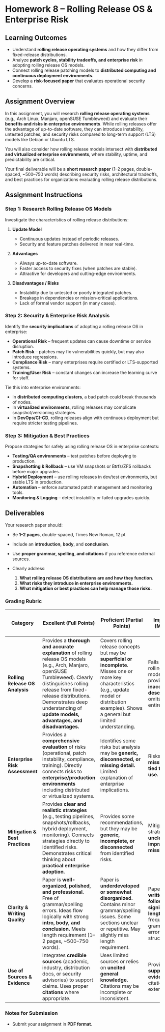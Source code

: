 # Homework 8 – Rolling Release OS & Enterprise Risk

## Learning Outcomes

* Understand **rolling release operating systems** and how they differ from fixed-release distributions.
* Analyze **patch cycles, stability tradeoffs, and enterprise risk** in adopting rolling release OS models.
* Connect rolling release patching models to **distributed computing and continuous deployment environments**.
* Develop a **risk-focused paper** that evaluates operational security concerns.


## Assignment Overview

In this assignment, you will research **rolling release operating systems** (e.g., Arch Linux, Manjaro, openSUSE Tumbleweed) and evaluate their **benefits and risks in enterprise environments**. While rolling releases offer the advantage of up-to-date software, they can introduce instability, untested patches, and security risks compared to long-term support (LTS) models like Debian or Ubuntu LTS.

You will also consider how rolling release models intersect with **distributed and virtualized enterprise environments**, where stability, uptime, and predictability are critical.

Your final deliverable will be a **short research paper** (1–2 pages, double-spaced, \~500–750 words) describing security risks, architectural tradeoffs, and best practices for organizations evaluating rolling release distributions.

## Assignment Instructions

### Step 1: Research Rolling Release OS Models

Investigate the characteristics of rolling release distributions:

1. **Update Model**

   * Continuous updates instead of periodic releases.
   * Security and feature patches delivered in near real-time.

1. **Advantages**

   * Always up-to-date software.
   * Faster access to security fixes (when patches are stable).
   * Attractive for developers and cutting-edge environments.

1. **Disadvantages / Risks**

   * Instability due to untested or poorly integrated patches.
   * Breakage in dependencies or mission-critical applications.
   * Lack of formal vendor support (in many cases).


### Step 2: Security & Enterprise Risk Analysis

Identify the **security implications** of adopting a rolling release OS in enterprise:

* **Operational Risk** – frequent updates can cause downtime or service disruption.
* **Patch Risk** – patches may fix vulnerabilities quickly, but may also introduce regressions.
* **Compliance Risk** – many enterprises require certified or LTS-supported systems.
* **Training/User Risk** – constant changes can increase the learning curve for staff.

Tie this into enterprise environments:

* In **distributed computing clusters**, a bad patch could break thousands of nodes.
* In **virtualized environments**, rolling releases may complicate snapshot/versioning strategies.
* In **DevOps/CI-CD**, rolling releases align with continuous deployment but require stricter testing pipelines.


### Step 3: Mitigation & Best Practices

Propose strategies for safely using rolling release OS in enterprise contexts:

* **Testing/QA environments** – test patches before deploying to production.
* **Snapshotting & Rollback** – use VM snapshots or Btrfs/ZFS rollbacks before major upgrades.
* **Hybrid Deployment** – use rolling releases in dev/test environments, but stable LTS in production.
* **Automation** – enforce automated patch management and monitoring tools.
* **Monitoring & Logging** – detect instability or failed upgrades quickly.

## Deliverables

Your research paper should:

* Be **1–2 pages**, double-spaced, Times New Roman, 12 pt
* Include an **introduction**, **body**, and **conclusion**.
* Use **proper grammar, spelling, and citations** if you reference external sources.
* Clearly address:

  1. **What rolling release OS distributions are and how they function.**
  2. **What risks they introduce in enterprise environments.**
  3. **What mitigation or best practices can help manage those risks.**


### Grading Rubric

| **Category**  | **Excellent (Full Points)** | **Proficient (Partial Points)**   | **Needs Improvement (Minimal/No Points)**   | **Points** |
| ------------------------------- | -------------------------------------------------------------------------------------------------------------------------------------------------------------------------------------------------------------------------------------------------------------------------------------- | ---------------------------------------------------------------------------------------------------------------------------------------------------------------------------------------------------------- | ---------------------------------------------------------------------------------------------------------------------------------------- | ---------- |
| **Rolling Release OS Analysis** | Provides a **thorough and accurate explanation** of rolling release OS models (e.g., Arch, Manjaro, openSUSE Tumbleweed). Clearly distinguishes rolling release from fixed-release distributions. Demonstrates deep understanding of **update models, advantages, and disadvantages.** | Covers rolling release concepts but may be **superficial or incomplete.** Misses one or more key characteristics (e.g., update model or distribution examples). Shows a general but limited understanding. | Fails to explain rolling release OS models clearly, provides **inaccurate/vague descriptions**, or omits the analysis entirely.          | 30         |
| **Enterprise Risk Assessment**  | Provides a **comprehensive evaluation** of risks (operational, patch instability, compliance, training). Directly connects risks to **enterprise/production environments** including distributed or virtualized systems.                                                               | Identifies some risks but analysis may be **generic, disconnected, or missing detail.** Limited explanation of enterprise implications.                                                                    | Risks are **unclear, missing, or not tied to enterprise use.**                                                                           | 30         |
| **Mitigation & Best Practices** | Provides **clear and realistic strategies** (e.g., testing pipelines, snapshots/rollbacks, hybrid deployment, monitoring). Connects strategies directly to identified risks. Demonstrates critical thinking about **practical enterprise adoption.**                                   | Provides some recommendations, but they may be **generic, incomplete, or disconnected** from identified risks.                                                                                             | Mitigation strategies are **unclear, impractical, or missing.**                                                                          | 20         |
| **Clarity & Writing Quality**   | Paper is **well-organized, polished, and professional.** Free of grammar/spelling errors. Ideas flow logically with strong **intro, body, and conclusion.** Meets length requirement (1–2 pages, \~500–750 words).                                                                     | Paper is **underdeveloped or somewhat disorganized.** Contains minor grammar/spelling issues. Some sections unclear or repetitive. May slightly miss length requirement.                                   | Paper is **poorly written, hard to follow, or significantly off-length.** Contains frequent grammar/spelling errors. No clear structure. | 10         |
| **Use of Sources & Evidence**   | Integrates **credible sources** (academic, industry, distribution docs, or security advisories) to support claims. Uses proper **citations** where appropriate.                                                                                                                        | Uses limited sources or relies on **uncited general knowledge.** Citations may be incomplete or inconsistent.                                                                                              | Provides **no supporting evidence.** No citations used for external material.                                                            | 10         |

### Notes for Submission
 
* Submit your assignment in **PDF format**.
